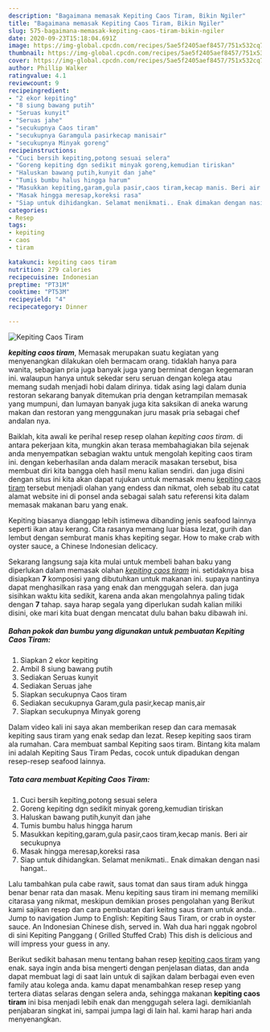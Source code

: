 ```yaml
---
description: "Bagaimana memasak Kepiting Caos Tiram, Bikin Ngiler"
title: "Bagaimana memasak Kepiting Caos Tiram, Bikin Ngiler"
slug: 575-bagaimana-memasak-kepiting-caos-tiram-bikin-ngiler
date: 2020-09-23T15:18:04.691Z
image: https://img-global.cpcdn.com/recipes/5ae5f2405aef8457/751x532cq70/kepiting-caos-tiram-foto-resep-utama.jpg
thumbnail: https://img-global.cpcdn.com/recipes/5ae5f2405aef8457/751x532cq70/kepiting-caos-tiram-foto-resep-utama.jpg
cover: https://img-global.cpcdn.com/recipes/5ae5f2405aef8457/751x532cq70/kepiting-caos-tiram-foto-resep-utama.jpg
author: Phillip Walker
ratingvalue: 4.1
reviewcount: 9
recipeingredient:
- "2 ekor kepiting"
- "8 siung bawang putih"
- "Seruas kunyit"
- "Seruas jahe"
- "secukupnya Caos tiram"
- "secukupnya Garamgula pasirkecap manisair"
- "secukupnya Minyak goreng"
recipeinstructions:
- "Cuci bersih kepiting,potong sesuai selera"
- "Goreng kepiting dgn sedikit minyak goreng,kemudian tiriskan"
- "Haluskan bawang putih,kunyit dan jahe"
- "Tumis bumbu halus hingga harum"
- "Masukkan kepiting,garam,gula pasir,caos tiram,kecap manis. Beri air secukupnya"
- "Masak hingga meresap,koreksi rasa"
- "Siap untuk dihidangkan. Selamat menikmati.. Enak dimakan dengan nasi hangat.."
categories:
- Resep
tags:
- kepiting
- caos
- tiram

katakunci: kepiting caos tiram 
nutrition: 279 calories
recipecuisine: Indonesian
preptime: "PT31M"
cooktime: "PT53M"
recipeyield: "4"
recipecategory: Dinner

---
```



![Kepiting Caos Tiram](https://img-global.cpcdn.com/recipes/5ae5f2405aef8457/751x532cq70/kepiting-caos-tiram-foto-resep-utama.jpg)

<b><i>kepiting caos tiram</i></b>, Memasak merupakan suatu kegiatan yang menyenangkan dilakukan oleh bermacam orang. tidaklah hanya para wanita, sebagian pria juga banyak juga yang berminat dengan kegemaran ini. walaupun hanya untuk sekedar seru seruan dengan kolega atau memang sudah menjadi hobi dalam dirinya. tidak asing lagi dalam dunia restoran sekarang banyak ditemukan pria dengan ketrampilan memasak yang mumpuni, dan lumayan banyak juga kita saksikan di aneka warung makan dan restoran yang menggunakan juru masak pria sebagai chef andalan nya.

Baiklah, kita awali ke perihal resep resep olahan <i>kepiting caos tiram</i>. di antara pekerjaan kita, mungkin akan terasa membahagiakan bila sejenak anda menyempatkan sebagian waktu untuk mengolah kepiting caos tiram ini. dengan keberhasilan anda dalam meracik masakan tersebut, bisa membuat diri kita bangga oleh hasil menu kalian sendiri. dan juga disini dengan situs ini kita akan dapat rujukan untuk memasak menu <u>kepiting caos tiram</u> tersebut menjadi olahan yang endess dan nikmat, oleh sebab itu catat alamat website ini di ponsel anda sebagai salah satu referensi kita dalam memasak makanan baru yang enak.

Kepiting biasanya dianggap lebih istimewa dibanding jenis seafood lainnya seperti ikan atau kerang. Cita rasanya memang luar biasa lezat, gurih dan lembut dengan semburat manis khas kepiting segar. How to make crab with oyster sauce, a Chinese Indonesian delicacy.


Sekarang langsung saja kita mulai untuk membeli bahan baku yang diperlukan dalam memasak olahan <u><i>kepiting caos tiram</i></u> ini. setidaknya bisa disiapkan <b>7</b> komposisi yang dibutuhkan untuk makanan ini. supaya nantinya dapat menghasilkan rasa yang enak dan menggugah selera. dan juga sisihkan waktu kita sedikit, karena anda akan mengolahnya paling tidak dengan <b>7</b> tahap. saya harap segala yang diperlukan sudah kalian miliki disini, oke mari kita buat dengan mencatat dulu bahan baku dibawah ini.

<!--inarticleads1-->

##### Bahan pokok dan bumbu yang digunakan untuk pembuatan Kepiting Caos Tiram:

1. Siapkan 2 ekor kepiting
1. Ambil 8 siung bawang putih
1. Sediakan Seruas kunyit
1. Sediakan Seruas jahe
1. Siapkan secukupnya Caos tiram
1. Sediakan secukupnya Garam,gula pasir,kecap manis,air
1. Siapkan secukupnya Minyak goreng


Dalam video kali ini saya akan memberikan resep dan cara memasak kepiting saus tiram yang enak sedap dan lezat. Resep kepiting saos tiram ala rumahan. Cara membuat sambal Kepiting saos tiram. Bintang kita malam ini adalah Kepiting Saus Tiram Pedas, cocok untuk dipadukan dengan resep-resep seafood lainnya. 

<!--inarticleads2-->

##### Tata cara membuat Kepiting Caos Tiram:

1. Cuci bersih kepiting,potong sesuai selera
1. Goreng kepiting dgn sedikit minyak goreng,kemudian tiriskan
1. Haluskan bawang putih,kunyit dan jahe
1. Tumis bumbu halus hingga harum
1. Masukkan kepiting,garam,gula pasir,caos tiram,kecap manis. Beri air secukupnya
1. Masak hingga meresap,koreksi rasa
1. Siap untuk dihidangkan. Selamat menikmati.. Enak dimakan dengan nasi hangat..


Lalu tambahkan pula cabe rawit, saus tomat dan saus tiram aduk hingga benar benar rata dan masak. Menu kepiting saus tiram ini memang memiliki citarasa yang nikmat, meskipun demikian proses pengolahan yang Berikut kami sajikan resep dan cara pembuatan dari keitng saus tiram untuk anda.. Jump to navigation Jump to English: Kepiting Saus Tiram, or crab in oyster sauce. An Indonesian Chinese dish, served in. Wah dua hari nggak ngobrol di sini Kepiting Panggang ( Grilled Stuffed Crab) This dish is delicious and will impress your guess in any. 

Berikut sedikit bahasan menu tentang bahan resep <u>kepiting caos tiram</u> yang enak. saya ingin anda bisa mengerti dengan penjelasan diatas, dan anda dapat membuat lagi di saat lain untuk di sajikan dalam berbagai even even family atau kolega anda. kamu dapat menambahkan resep resep yang tertera diatas selaras dengan selera anda, sehingga makanan <b>kepiting caos tiram</b> ini bisa menjadi lebih enak dan menggugah selera lagi. demikianlah penjabaran singkat ini, sampai jumpa lagi di lain hal. kami harap hari anda menyenangkan.
